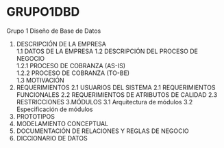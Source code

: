 # GRUPO1DBD
Grupo 1 Diseño de Base de Datos 

1. DESCRIPCIÓN DE LA EMPRESA	
	1.1 DATOS DE LA EMPRESA	
	1.2 DESCRIPCIÓN DEL PROCESO DE NEGOCIO 	
		1.2.1 PROCESO DE COBRANZA (AS-IS)	
		1.2.2 PROCESO DE COBRANZA (TO-BE)	
1.3 MOTIVACIÓN
2. REQUERIMIENTOS
	2.1 USUARIOS DEL SISTEMA
	2.1 REQUERIMIENTOS FUNCIONALES
	2.2 REQUERIMIENTOS DE ATRIBUTOS DE CALIDAD
	2.3 RESTRICCIONES 
3.MÓDULOS
	3.1 Arquitectura de módulos
	3.2 Especificación de módulos
4. PROTOTIPOS
5. MODELAMIENTO CONCEPTUAL
6. DOCUMENTACIÓN DE RELACIONES Y REGLAS DE NEGOCIO
7. DICCIONARIO DE DATOS
